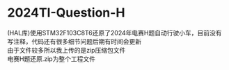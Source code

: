 # 2024TI-Question-H
(HAL库)使用STM32F103C8T6还原了2024年电赛H题自动行驶小车，目前没有写注释，代码还有很多细节问题后期有时间会更新  
由于文件较多所以我上传的是zip压缩包文件  
电赛H题还原.zip为整个工程文件  
